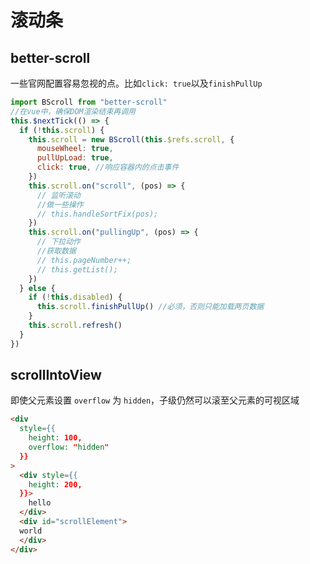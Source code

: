 # 滚动条

## better-scroll

一些官网配置容易忽视的点。比如`click: true`以及`finishPullUp`

```js
import BScroll from "better-scroll"
//在vue中，确保DOM渲染结束再调用
this.$nextTick(() => {
  if (!this.scroll) {
    this.scroll = new BScroll(this.$refs.scroll, {
      mouseWheel: true,
      pullUpLoad: true,
      click: true, //响应容器内的点击事件
    })
    this.scroll.on("scroll", (pos) => {
      // 监听滚动
      //做一些操作
      // this.handleSortFix(pos);
    })
    this.scroll.on("pullingUp", (pos) => {
      // 下拉动作
      //获取数据
      // this.pageNumber++;
      // this.getList();
    })
  } else {
    if (!this.disabled) {
      this.scroll.finishPullUp() //必须，否则只能加载两页数据
    }
    this.scroll.refresh()
  }
})
```

## scrollIntoView

即使父元素设置 `overflow` 为 `hidden`，子级仍然可以滚至父元素的可视区域

```html
<div
  style={{
    height: 100,
    overflow: "hidden"
  }}
>
  <div style={{
    height: 200,
  }}>
    hello
  </div>
  <div id="scrollElement">
  world
  </div>
</div>
```
